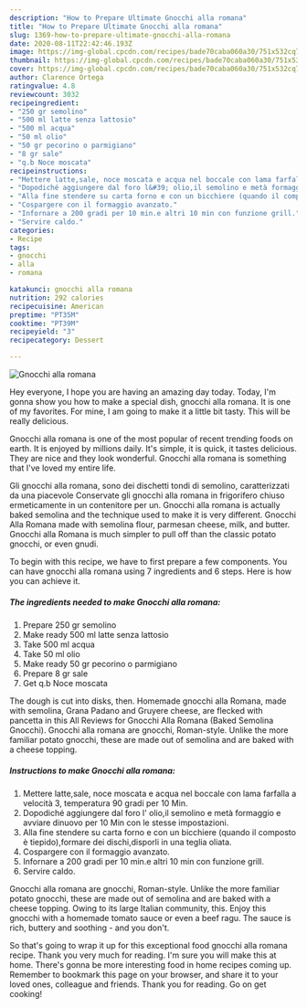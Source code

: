 ```yaml
---
description: "How to Prepare Ultimate Gnocchi alla romana"
title: "How to Prepare Ultimate Gnocchi alla romana"
slug: 1369-how-to-prepare-ultimate-gnocchi-alla-romana
date: 2020-08-11T22:42:46.193Z
image: https://img-global.cpcdn.com/recipes/bade70caba060a30/751x532cq70/gnocchi-alla-romana-recipe-main-photo.jpg
thumbnail: https://img-global.cpcdn.com/recipes/bade70caba060a30/751x532cq70/gnocchi-alla-romana-recipe-main-photo.jpg
cover: https://img-global.cpcdn.com/recipes/bade70caba060a30/751x532cq70/gnocchi-alla-romana-recipe-main-photo.jpg
author: Clarence Ortega
ratingvalue: 4.8
reviewcount: 3032
recipeingredient:
- "250 gr semolino"
- "500 ml latte senza lattosio"
- "500 ml acqua"
- "50 ml olio"
- "50 gr pecorino o parmigiano"
- "8 gr sale"
- "q.b Noce moscata"
recipeinstructions:
- "Mettere latte,sale, noce moscata e acqua nel boccale con lama farfalla a velocità 3, temperatura 90 gradi per 10 Min."
- "Dopodiché aggiungere dal foro l&#39; olio,il semolino e metà formaggio e avviare dinuovo per 10 Min con le stesse impostazioni."
- "Alla fine stendere su carta forno e con un bicchiere (quando il composto è tiepido),formare dei dischi,disporli in una teglia oliata."
- "Cospargere con il formaggio avanzato."
- "Infornare a 200 gradi per 10 min.e altri 10 min con funzione grill."
- "Servire caldo."
categories:
- Recipe
tags:
- gnocchi
- alla
- romana

katakunci: gnocchi alla romana 
nutrition: 292 calories
recipecuisine: American
preptime: "PT35M"
cooktime: "PT39M"
recipeyield: "3"
recipecategory: Dessert

---
```



![Gnocchi alla romana](https://img-global.cpcdn.com/recipes/bade70caba060a30/751x532cq70/gnocchi-alla-romana-recipe-main-photo.jpg)

Hey everyone, I hope you are having an amazing day today. Today, I'm gonna show you how to make a special dish, gnocchi alla romana. It is one of my favorites. For mine, I am going to make it a little bit tasty. This will be really delicious.

Gnocchi alla romana is one of the most popular of recent trending foods on earth. It is enjoyed by millions daily. It's simple, it is quick, it tastes delicious. They are nice and they look wonderful. Gnocchi alla romana is something that I've loved my entire life.

Gli gnocchi alla romana, sono dei dischetti tondi di semolino, caratterizzati da una piacevole Conservate gli gnocchi alla romana in frigorifero chiuso ermeticamente in un contenitore per un. Gnocchi alla romana is actually baked semolina and the technique used to make it is very different. Gnocchi Alla Romana made with semolina flour, parmesan cheese, milk, and butter. Gnocchi alla Romana is much simpler to pull off than the classic potato gnocchi, or even gnudi.


To begin with this recipe, we have to first prepare a few components. You can have gnocchi alla romana using 7 ingredients and 6 steps. Here is how you can achieve it.

<!--inarticleads1-->

##### The ingredients needed to make Gnocchi alla romana:

1. Prepare 250 gr semolino
1. Make ready 500 ml latte senza lattosio
1. Take 500 ml acqua
1. Take 50 ml olio
1. Make ready 50 gr pecorino o parmigiano
1. Prepare 8 gr sale
1. Get q.b Noce moscata


The dough is cut into disks, then. Homemade gnocchi alla Romana, made with semolina, Grana Padano and Gruyere cheese, are flecked with pancetta in this All Reviews for Gnocchi Alla Romana (Baked Semolina Gnocchi). Gnocchi alla romana are gnocchi, Roman-style. Unlike the more familiar potato gnocchi, these are made out of semolina and are baked with a cheese topping. 

<!--inarticleads2-->

##### Instructions to make Gnocchi alla romana:

1. Mettere latte,sale, noce moscata e acqua nel boccale con lama farfalla a velocità 3, temperatura 90 gradi per 10 Min.
1. Dopodiché aggiungere dal foro l&#39; olio,il semolino e metà formaggio e avviare dinuovo per 10 Min con le stesse impostazioni.
1. Alla fine stendere su carta forno e con un bicchiere (quando il composto è tiepido),formare dei dischi,disporli in una teglia oliata.
1. Cospargere con il formaggio avanzato.
1. Infornare a 200 gradi per 10 min.e altri 10 min con funzione grill.
1. Servire caldo.


Gnocchi alla romana are gnocchi, Roman-style. Unlike the more familiar potato gnocchi, these are made out of semolina and are baked with a cheese topping. Owing to its large Italian community, this. Enjoy this gnocchi with a homemade tomato sauce or even a beef ragu. The sauce is rich, buttery and soothing - and you don&#39;t. 

So that's going to wrap it up for this exceptional food gnocchi alla romana recipe. Thank you very much for reading. I'm sure you will make this at home. There's gonna be more interesting food in home recipes coming up. Remember to bookmark this page on your browser, and share it to your loved ones, colleague and friends. Thank you for reading. Go on get cooking!
